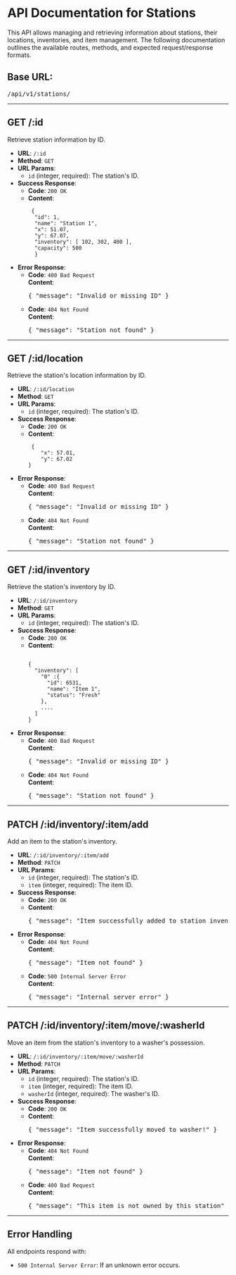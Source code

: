 <h1>API Documentation for Stations</h1> <p>This API allows managing and retrieving information about stations, their locations, inventories, and item management. The following documentation outlines the available routes, methods, and expected request/response formats.</p> <h2>Base URL:</h2> <pre class="!overflow-visible"><div class="contain-inline-size rounded-md border-[0.5px] border-token-border-medium relative bg-token-sidebar-surface-primary dark:bg-gray-950"><div class="flex items-center text-token-text-secondary px-4 py-2 text-xs font-sans justify-between rounded-t-md h-9 bg-token-sidebar-surface-primary dark:bg-token-main-surface-secondary">/api/v1/stations/</div></pre> <hr> <h2><strong>GET /:id</strong></h2> <p>Retrieve station information by ID.</p> <ul> <li><strong>URL</strong>: <code>/:id</code></li> <li><strong>Method</strong>: <code>GET</code></li> <li><strong>URL Params</strong>: <ul> <li><code>id</code> (integer, required): The station's ID.</li> </ul> </li> <li><strong>Success Response</strong>: <ul> <li><strong>Code</strong>: <code>200 OK</code></li> <li><strong>Content</strong>: <pre class="!overflow-visible"><code class="!whitespace-pre hljs language-json"> {
  "id": 1, 
  "name": "Station 1", 
  "x": 51.07, 
  "y": 67.07, 
  "inventory": [ 102, 302, 400 ], 
  "capacity": 500 
  } </code></pre></li> </ul> </li> <li><strong>Error Response</strong>: <ul> <li><strong>Code</strong>: <code>400 Bad Request</code><br><strong>Content</strong>: <pre>{ "message": "Invalid or missing ID" }</pre></li> <li><strong>Code</strong>: <code>404 Not Found</code><br><strong>Content</strong>: <pre>{ "message": "Station not found" }</pre></li> </ul> </li> </ul> <hr> <h2><strong>GET /:id/location</strong></h2> <p>Retrieve the station's location information by ID.</p> <ul> <li><strong>URL</strong>: <code>/:id/location</code></li> <li><strong>Method</strong>: <code>GET</code></li> <li><strong>URL Params</strong>: <ul> <li><code>id</code> (integer, required): The station's ID.</li> </ul> </li> <li><strong>Success Response</strong>: <ul> <li><strong>Code</strong>: <code>200 OK</code></li> <li><strong>Content</strong>: <pre class="!overflow-visible"><code class="!whitespace-pre hljs language-json"> { 
    "x": 57.01, 
    "y": 67.02 
} </code></pre></li> </ul> </li> <li><strong>Error Response</strong>: <ul> <li><strong>Code</strong>: <code>400 Bad Request</code><br><strong>Content</strong>: <pre>{ "message": "Invalid or missing ID" }</pre></li> <li><strong>Code</strong>: <code>404 Not Found</code><br><strong>Content</strong>: <pre>{ "message": "Station not found" }</pre></li> </ul> </li> </ul> <hr> <h2><strong>GET /:id/inventory</strong></h2> <p>Retrieve the station's inventory by ID.</p> <ul> <li><strong>URL</strong>: <code>/:id/inventory</code></li> <li><strong>Method</strong>: <code>GET</code></li> <li><strong>URL Params</strong>: <ul> <li><code>id</code> (integer, required): The station's ID.</li> </ul> </li> <li><strong>Success Response</strong>: <ul> <li><strong>Code</strong>: <code>200 OK</code></li> <li><strong>Content</strong>: <pre class="!overflow-visible"><code class="!whitespace-pre hljs language-json"> 
{ 
  "inventory": [ 
    "0" :{ 
      "id": 6531, 
      "name": "Item 1", 
      "status": "Fresh" 
    },
    ....
  ] 
} </code></pre></li> </ul> </li> <li><strong>Error Response</strong>: <ul> <li><strong>Code</strong>: <code>400 Bad Request</code><br><strong>Content</strong>: <pre>{ "message": "Invalid or missing ID" }</pre></li> <li><strong>Code</strong>: <code>404 Not Found</code><br><strong>Content</strong>: <pre>{ "message": "Station not found" }</pre></li> </ul> </li> </ul> <hr> <h2><strong>PATCH /:id/inventory/:item/add</strong></h2> <p>Add an item to the station's inventory.</p> <ul> <li><strong>URL</strong>: <code>/:id/inventory/:item/add</code></li> <li><strong>Method</strong>: <code>PATCH</code></li> <li><strong>URL Params</strong>: <ul> <li><code>id</code> (integer, required): The station's ID.</li> <li><code>item</code> (integer, required): The item ID.</li> </ul> </li> <li><strong>Success Response</strong>: <ul> <li><strong>Code</strong>: <code>200 OK</code></li> <li><strong>Content</strong>: <pre>{ "message": "Item successfully added to station inventory!" }</pre></li> </ul> </li> <li><strong>Error Response</strong>: <ul> <li><strong>Code</strong>: <code>404 Not Found</code><br><strong>Content</strong>: <pre>{ "message": "Item not found" }</pre></li> <li><strong>Code</strong>: <code>500 Internal Server Error</code><br><strong>Content</strong>: <pre>{ "message": "Internal server error" }</pre></li> </ul> </li> </ul> <hr> <h2><strong>PATCH /:id/inventory/:item/move/:washerId</strong></h2> <p>Move an item from the station's inventory to a washer's possession.</p> <ul> <li><strong>URL</strong>: <code>/:id/inventory/:item/move/:washerId</code></li> <li><strong>Method</strong>: <code>PATCH</code></li> <li><strong>URL Params</strong>: <ul> <li><code>id</code> (integer, required): The station's ID.</li> <li><code>item</code> (integer, required): The item ID.</li> <li><code>washerId</code> (integer, required): The washer's ID.</li> </ul> </li> <li><strong>Success Response</strong>: <ul> <li><strong>Code</strong>: <code>200 OK</code></li> <li><strong>Content</strong>: <pre>{ "message": "Item successfully moved to washer!" }</pre></li> </ul> </li> <li><strong>Error Response</strong>: <ul> <li><strong>Code</strong>: <code>404 Not Found</code><br><strong>Content</strong>: <pre>{ "message": "Item not found" }</pre></li> <li><strong>Code</strong>: <code>400 Bad Request</code><br><strong>Content</strong>: <pre>{ "message": "This item is not owned by this station" }</pre></li> </ul> </li> </ul> <hr> <h2><strong>Error Handling</strong></h2> <p>All endpoints respond with:</p> <ul> <li><code>500 Internal Server Error</code>: If an unknown error occurs.</li> </ul>